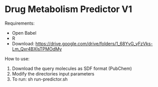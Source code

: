 # Drug Metabolism Predictor V1

Requirements:
- Open Babel
- R
- Download: https://drive.google.com/drive/folders/1_68YvG_yFzVks-Lm_Qxr4BXIsTPMOdMy 

How to use:
 1) Download the query molecules as SDF format (PubChem)
 2) Modify the directories input parameters
 3) To run: sh run-predictor.sh


